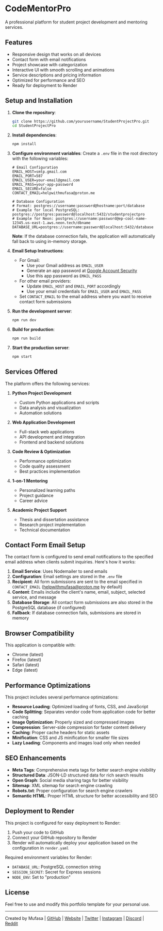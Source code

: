 # CodeMentorPro

A professional platform for student project development and mentoring services.

## Features

- Responsive design that works on all devices
- Contact form with email notifications
- Project showcase with categorization
- Interactive UI with smooth scrolling and animations
- Service descriptions and pricing information
- Optimized for performance and SEO
- Ready for deployment to Render

## Setup and Installation

1. **Clone the repository**:
   ```bash
   git clone https://github.com/yourusername/StudentProjectPro.git
   cd StudentProjectPro
   ```

2. **Install dependencies**:
   ```bash
   npm install
   ```

3. **Configure environment variables**:
   Create a `.env` file in the root directory with the following variables:
   ```env
   # Email Configuration
   EMAIL_HOST=smtp.gmail.com
   EMAIL_PORT=587
   EMAIL_USER=your-email@gmail.com
   EMAIL_PASS=your-app-password
   EMAIL_SECURE=false
   CONTACT_EMAIL=helpwithmufasa@proton.me

   # Database Configuration
   # Format: postgres://username:password@hostname:port/database
   # Example for local PostgreSQL: postgres://postgres:password@localhost:5432/studentprojectpro
   # Example for Neon: postgres://username:password@ep-cool-name-12345.us-east-1.aws.neon.tech/dbname
   DATABASE_URL=postgres://username:password@localhost:5432/database
   ```

   **Note**: If the database connection fails, the application will automatically fall back to using in-memory storage.

4. **Email Setup Instructions**:
   - For Gmail:
     - Use your Gmail address as `EMAIL_USER`
     - Generate an app password at [Google Account Security](https://myaccount.google.com/apppasswords)
     - Use this app password as `EMAIL_PASS`
   - For other email providers:
     - Update `EMAIL_HOST` and `EMAIL_PORT` accordingly
     - Use your email credentials for `EMAIL_USER` and `EMAIL_PASS`
   - Set `CONTACT_EMAIL` to the email address where you want to receive contact form submissions

5. **Run the development server**:
   ```bash
   npm run dev
   ```

6. **Build for production**:
   ```bash
   npm run build
   ```

7. **Start the production server**:
   ```bash
   npm start
   ```

## Services Offered

The platform offers the following services:

1. **Python Project Development**
   - Custom Python applications and scripts
   - Data analysis and visualization
   - Automation solutions

2. **Web Application Development**
   - Full-stack web applications
   - API development and integration
   - Frontend and backend solutions

3. **Code Review & Optimization**
   - Performance optimization
   - Code quality assessment
   - Best practices implementation

4. **1-on-1 Mentoring**
   - Personalized learning paths
   - Project guidance
   - Career advice

5. **Academic Project Support**
   - Thesis and dissertation assistance
   - Research project implementation
   - Technical documentation

## Contact Form Email Setup

The contact form is configured to send email notifications to the specified email address when clients submit inquiries. Here's how it works:

1. **Email Service**: Uses Nodemailer to send emails
2. **Configuration**: Email settings are stored in the `.env` file
3. **Recipient**: All form submissions are sent to the email specified in `CONTACT_EMAIL` (helpwithmufasa@proton.me by default)
4. **Content**: Emails include the client's name, email, subject, selected service, and message
5. **Database Storage**: All contact form submissions are also stored in the PostgreSQL database (if configured)
6. **Fallback**: If database connection fails, submissions are stored in memory

## Browser Compatibility

This application is compatible with:

- Chrome (latest)
- Firefox (latest)
- Safari (latest)
- Edge (latest)

## Performance Optimizations

This project includes several performance optimizations:

- **Resource Loading**: Optimized loading of fonts, CSS, and JavaScript
- **Code Splitting**: Separates vendor code from application code for better caching
- **Image Optimization**: Properly sized and compressed images
- **Compression**: Server-side compression for faster content delivery
- **Caching**: Proper cache headers for static assets
- **Minification**: CSS and JS minification for smaller file sizes
- **Lazy Loading**: Components and images load only when needed

## SEO Enhancements

- **Meta Tags**: Comprehensive meta tags for better search engine visibility
- **Structured Data**: JSON-LD structured data for rich search results
- **Open Graph**: Social media sharing tags for better visibility
- **Sitemap**: XML sitemap for search engine crawling
- **Robots.txt**: Proper configuration for search engine crawlers
- **Semantic HTML**: Proper HTML structure for better accessibility and SEO

## Deployment to Render

This project is configured for easy deployment to Render:

1. Push your code to GitHub
2. Connect your GitHub repository to Render
3. Render will automatically deploy your application based on the configuration in `render.yaml`

Required environment variables for Render:
- `DATABASE_URL`: PostgreSQL connection string
- `SESSION_SECRET`: Secret for Express sessions
- `NODE_ENV`: Set to "production"

## License

Feel free to use and modify this portfolio template for your personal use.

---

Created by Mufasa | [GitHub](https://github.com/Mufasa78) | [Website](http://helpwithmufasa.co.ke) | [Twitter](https://x.com/Mufasa746) | [Instagram](https://instagram.com/helpwithmufasa) | [Discord](https://discord.gg/uxeNjsdZ) | [Reddit](https://reddit.com/r/DevBridge)
